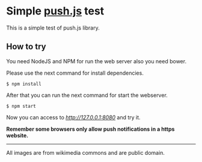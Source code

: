 # Simple [push.js](https://nickersoft.github.io/push.js/) test
This is a simple test of push.js library.

## How to try
You need NodeJS and NPM for run the web server also you need bower.

Please use the next command for install dependencies.
```
$ npm install
```
After that you can run the next command for start the webserver.
```
$ npm start
```
Now you can access to *http://127.0.0.1:8080* and try it.

**Remember some browsers only allow push notifications in a https website.**

--------
All images are from wikimedia commons and are public domain.

